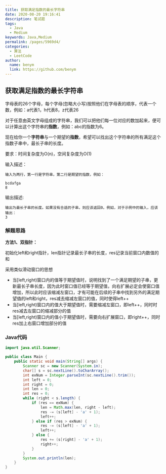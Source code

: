 ```yaml
---
title: 获取满足指数的最长字符串
date: 2020-08-20 19:16:41
description: 笔试题
tags: 
  - Java
  - Medium
keywords: Java,Medium
permalink: /pages/5969d4/
categories: 
  - 算法
  - LeetCode
author: 
  name: benym
  link: https://github.com/benym
---
```


## 获取满足指数的最长字符串

字母表的26个字母，每个字母(忽略大小写)按照他们在字母表的顺序，代表一个数，例如：a代表1，h代表8，z代表26

对于任意由英文字母组成的字符串，我们可以把他们每一位对应的数加起来，便可以计算出这个字符串的**指数**，例如：abc的指数为6。

现在给你一个**字符串**与一个期望的**指数**，希望可以找出这个字符串的所有满足这个指数子串中，最长子串的长度。

要求：时间复杂度为O(n)，空间复杂度为O(1)

<!--more-->

输入描述：

```
输入为两行，第一行是字符串，第二行是期望的指数，例如：

bcdafga
8
```

输出描述:

```
输出为最长子串的长度。如果没有合适的子串，则应该返回0，例如，对于示例中的输入，应该输出：
3
```

### 解题思路

**方法1、双指针：**

初始化left和right指针，len指针记录最长子串的长度，res记录当前窗口内数值的和

采用类似滑动窗口的思想

- 当[left,right)窗口内的值等于期望值时，说明找到了一个满足期望的子串，更新最长子串长度，因为此时窗口值已经等于期望值，向右扩展必定会使窗口值增加，所以此时应该缩减左窗口，才有可能在后续的子串中找到另外的满足期望值的left和right，res减去缩减左窗口的值，同时使得left++
- 当[left,right)窗口内的值大于期望值时，需要缩减左窗口，即left++，同时时res减去左窗口的缩减部分的值
- 当[left,right)窗口内的值小于期望值时，需要向右扩展窗口，即right++，同时res加上右窗口增加部分的值

### Java代码

```java
import java.util.Scanner;

public class Main {
    public static void main(String[] args) {
        Scanner sc = new Scanner(System.in);
        char[] s = sc.nextLine().toCharArray();
        int exNum = Integer.parseInt(sc.nextLine().trim());
        int left = 0;
        int right = 0;
        int len = 0;
        int res = 0;
        while (right < s.length) {
            if (res == exNum) {
                len = Math.max(len, right - left);
                res -= (s[left] - 'a' + 1);
                left++;
            } else if (res > exNum) {
                res -= (s[left] - 'a' + 1);
                left++;
            } else {
                res += (s[right] - 'a' + 1);
                right++;
            }
        }
        System.out.println(len);
    }
}

```



